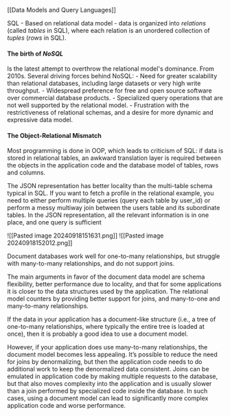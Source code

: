[[Data Models and Query Languages]]

SQL - Based on relational data model - data is organized into *relations* (called *tables* in SQL), where each relation is an unordered collection of *tuples* (*rows* in SQL).

#### The birth of *NoSQL*
Is the latest attempt to overthrow the relational model's dominance. From 2010s. Several driving forces behind NoSQL:
	- Need for greater scalability than relational databases, including large datasets or very high write throughput.
	- Widespread preference for free and open source software over commercial database products. 
	- Specialized query operations that are not well supported by the relational model. 
	- Frustration with the restrictiveness of relational schemas, and a desire for more dynamic and expressive data model. 


#### The Object-Relational Mismatch
Most programming is done in OOP, which leads to criticism of SQL: if data is stored in relational tables, an awkward translation layer is required between the objects in the application code and the database model of tables, rows and columns. 

The JSON representation has better locality than the multi-table schema typical in SQL. If you want to fetch a profile in the relational example, you need to either perform multiple queries (query each table by user_id) or perform a messy multiway join between the users table and its subordinate tables. In the JSON representation, all the relevant information is in one place, and one query is sufficient

![[Pasted image 20240918151631.png]]
![[Pasted image 20240918152012.png]]

Document databases work well for one-to-many relationships, but struggle with many-to-many relationships, and do not support joins. 

The main arguments in favor of the document data model are schema flexibility, better performance due to locality, and that for some applications it is closer to the data structures used by the application. The relational model counters by providing better support for joins, and many-to-one and many-to-many relationships.

If the data in your application has a document-like structure (i.e., a tree of one-to-many relationships, where typically the entire tree is loaded at once), then it is probably a good idea to use a document model. 

However, if your application does use many-to-many relationships, the document model becomes less appealing. It’s possible to reduce the need for joins by denormalizing, but then the application code needs to do additional work to keep the denormalized data consistent. Joins can be emulated in application code by making multiple requests to the database, but that also moves complexity into the application and is usually slower than a join performed by specialized code inside the database.
In such cases, using a document model can lead to significantly more complex application code and worse performance.

